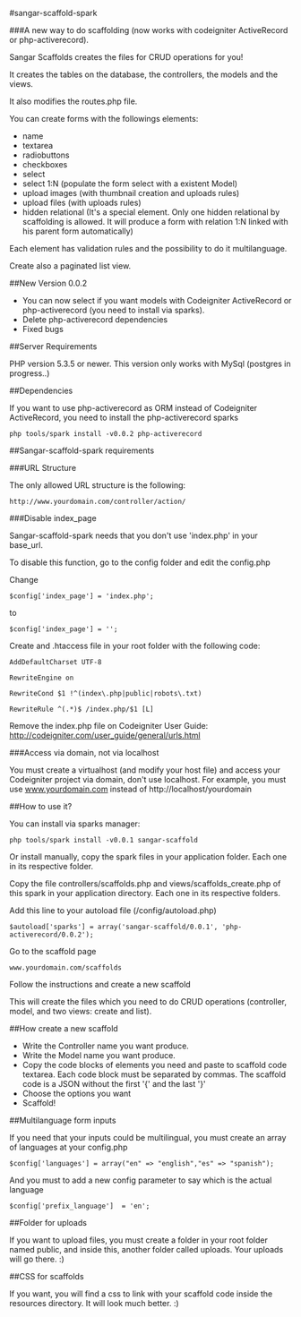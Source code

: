 #sangar-scaffold-spark

###A new way to do scaffolding (now works with codeigniter ActiveRecord or php-activerecord).

Sangar Scaffolds creates the files for CRUD operations for you!

It creates the tables on the database, the controllers, the models and the views.

It also modifies the routes.php file.

You can create forms with the followings elements:

- name
- textarea
- radiobuttons
- checkboxes
- select
- select 1:N (populate the form select with a existent Model)
- upload images (with thumbnail creation and uploads rules)
- upload files (with uploads rules)
- hidden relational (It's a special element. Only one hidden relational by scaffolding is allowed. It will produce a form with relation 1:N linked with his parent form automatically)

Each element has validation rules and the possibility to do it multilanguage.

Create also a paginated list view.

##New Version 0.0.2
- You can now select if you want models with Codeigniter ActiveRecord or php-activerecord (you need to install via sparks).
- Delete php-activerecord dependencies
- Fixed bugs

##Server Requirements

PHP version 5.3.5 or newer.
This version only works with MySql (postgres in progress..)


##Dependencies

If you want to use php-activerecord as ORM instead of Codeigniter ActiveRecord, you need to install the php-activerecord sparks

	php tools/spark install -v0.0.2 php-activerecord


##Sangar-scaffold-spark requirements

###URL Structure

The only allowed URL structure is the following:

    http://www.yourdomain.com/controller/action/



###Disable index_page

Sangar-scaffold-spark needs that you don't use 'index.php' in your base_url.

To disable this function, go to the config folder and edit the config.php



Change

    $config['index_page'] = 'index.php';

to

    $config['index_page'] = '';




Create and .htaccess file in your root folder with the following code:


	AddDefaultCharset UTF-8

	RewriteEngine on

	RewriteCond $1 !^(index\.php|public|robots\.txt)

	RewriteRule ^(.*)$ /index.php/$1 [L]



Remove the index.php file on Codeigniter User Guide: http://codeigniter.com/user_guide/general/urls.html


###Access via domain, not via localhost

You must create a virtualhost (and modify your host file) and access your Codeigniter project via domain, don't use localhost. 
For example, you must use www.yourdomain.com instead of http://localhost/yourdomain


##How to use it?

You can install via sparks manager:

	php tools/spark install -v0.0.1 sangar-scaffold 


Or install manually, copy the spark files in your application folder. Each one in its respective folder.



Copy the file controllers/scaffolds.php and views/scaffolds_create.php of this spark in your application directory. Each one in its respective folders.

Add this line to your autoload file (/config/autoload.php)

	$autoload['sparks'] = array('sangar-scaffold/0.0.1', 'php-activerecord/0.0.2');


Go to the scaffold page

	www.yourdomain.com/scaffolds

Follow the instructions and create a new scaffold

This will create the files which you need to do CRUD operations (controller, model, and two views: create and list).



##How create a new scaffold

- Write the Controller name you want produce.
- Write the Model name you want produce.
- Copy the code blocks of elements you need and paste to scaffold code textarea. Each code block must be separated by commas. The scaffold code is a JSON without the first '{' and the last '}'
- Choose the options you want
- Scaffold!



##Multilanguage form inputs

If you need that your inputs could be multilingual, you must create an array of languages at your config.php
    
    $config['languages'] = array("en" => "english","es" => "spanish");

And you must to add a new config parameter to say which is the actual language

	$config['prefix_language']	= 'en';


##Folder for uploads

If you want to upload files, you must create a folder in your root folder named public, and inside this, another folder called uploads. Your uploads will go there. :)


##CSS for scaffolds

If you want, you will find a css to link with your scaffold code inside the resources directory. It will look much better. :)



